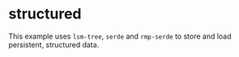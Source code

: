 # structured

This example uses `lsm-tree`, `serde` and `rmp-serde` to store and load persistent, structured data.
